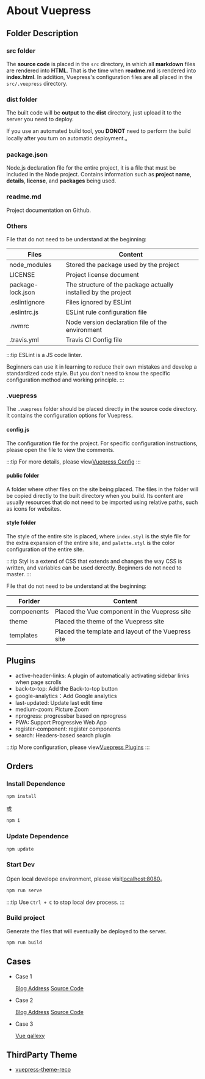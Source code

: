 # About Vuepress

## Folder Description

### src folder

The **source code** is placed in the `src` directory, in which all **markdown** files are rendered into **HTML**. That is the time when **readme.md** is rendered into **index.html**. In addition, Vuepress's configuration files are all placed in the `src/.vuepress` directory.

### dist folder

The built code will be **output** to the **dist** directory, just upload it to the server you need to deploy.

If you use an automated build tool, you **DONOT** need to perform the build locally after you turn on automatic deployment.。

### package.json

Node.js declaration file for the entire project, it is a file that must be included in the Node project. Contains information such as **project name**, **details**, **license**, and **packages** being used.

### readme.md

Project documentation on Github.

### Others

File that do not need to be understand at the beginning:

| Files             | Content                                                        |
| ----------------- | -------------------------------------------------------------- |
| node_modules      | Stored the package used by the project                         |
| LICENSE           | Project license document                                       |
| package-lock.json | The structure of the package actually installed by the project |
| .eslintignore     | Files ignored by ESLint                                        |
| .eslintrc.js      | ESLint rule configuration file                                 |
| .nvmrc            | Node version declaration file of the environment               |
| .travis.yml       | Travis CI Config file                                          |

:::tip
ESLint is a JS code linter.

Beginners can use it in learning to reduce their own mistakes and develop a standardized code style. But you don't need to know the specific configuration method and working principle.
:::

### .vuepress

The `.vuepress` folder should be placed directly in the source code directory. It contains the configuration options for Vuepress.

#### config.js

The configuration file for the project. For specific configuration instructions, please open the file to view the comments.

:::tip
For more details, please view[Vuepress Config](https://v1.vuepress.vuejs.org/config/)
:::

#### public folder

A folder where other files on the site being placed. The files in the folder will be copied directly to the built directory when you build. Its content are usually resources that do not need to be imported using relative paths, such as icons for websites.

#### style folder

The style of the entire site is placed, where `index.styl` is the style file for the extra expansion of the entire site, and `palette.styl` is the color configuration of the entire site.

:::tip
Styl is a extend of CSS that extends and changes the way CSS is written, and variables can be used derectly. Beginners do not need to master.
:::

File that do not need to be understand at the beginning:

| Forlder     | Content                                             |
| ----------- | --------------------------------------------------- |
| compoenents | Placed the Vue component in the Vuepress site       |
| theme       | Placed the theme of the Vuepress site               |
| templates   | Placed the template and layout of the Vuepress site |

## Plugins

- active-header-links: A plugin of automatically activating sidebar links when page scrolls
- back-to-top: Add the Back-to-top button
- google-analytics：Add Google analytics
- last-updated: Update last edit time
- medium-zoom: Picture Zoom
- nprogress: progressbar based on nprogress
- PWA: Support Progressive Web App
- register-component: register components
- search: Headers-based search plugin

:::tip
More configuration, please view[Vuepress Plugins](https://v1.vuepress.vuejs.org/plugin/)
:::

## Orders

### Install Dependence

```bash
npm install
```

或

```bash
npm i
```

### Update Dependence

```bash
npm update
```

### Start Dev

Open local develope environment, please visit[localhost:8080](http://localhost:8080)。

```bash
npm run serve
```

:::tip
Use `Ctrl + C` to stop local dev process.
:::

### Build project

Generate the files that will eventually be deployed to the server.

```bash
npm run build
```

## Cases

- Case 1

  [Blog Address](http://dong4j.info/)
  [Source Code](https://github.com/dong4j/blog-resources)

- Case 2

  [Blog Address](https://davidangel.net/)
  [Source Code](https://github.com/davidangel/davidangel-vuepress)

- Case 3
  
  [Vue gallexy](https://vuepress.gallery/)

## ThirdParty Theme

- [vuepress-theme-reco](https://vuepress-theme-reco.recoluan.com/)
